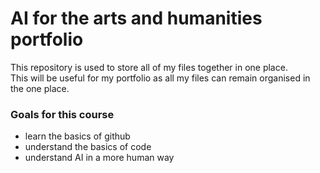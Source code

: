 # AI for the arts and humanities portfolio

This repository is used to store all of my files together in one place.  
This will be useful for my portfolio as all my files can remain organised in the one place.  
  
### Goals for this course
- learn the basics of github
- understand the basics of code
- understand AI in a more human way

